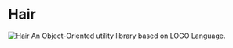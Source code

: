 # Hair
[![Hair](https://socialify.git.ci/StephenKingJJY/Hair/image?description=1&font=Inter&forks=1&issues=1&logo=https%3A%2F%2Fibyoo-media.oss-cn-hangzhou.aliyuncs.com%2FVector.svg&owner=1&pattern=Formal%20Invitation&pulls=1&stargazers=1&theme=Light)](https://socialify.git.ci/StephenKingJJY/Hair/image?description=1&font=Inter&forks=1&issues=1&logo=https%3A%2F%2Fibyoo-media.oss-cn-hangzhou.aliyuncs.com%2FVector.svg&owner=1&pattern=Formal%20Invitation&pulls=1&stargazers=1&theme=Light)
An Object-Oriented utility library based on LOGO Language.
